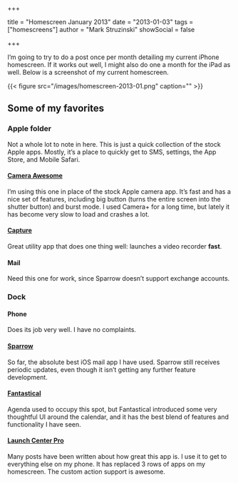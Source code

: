 +++

title = "Homescreen January 2013"
date = "2013-01-03"
tags = ["homescreens"]
author = "Mark Struzinski"
showSocial = false

+++

I’m going to try to do a post once per month detailing my current iPhone
homescreen. If it works out well, I might also do one a month for the iPad as
well. Below is a screenshot of my current homescreen.

<!--more-->

{{< figure src="/images/homescreen-2013-01.png" caption="" >}}

## Some of my favorites

### Apple folder

Not a whole lot to note in here. This is just a quick collection of the stock
Apple apps. Mostly, it’s a place to quickly get to SMS, settings, the App
Store, and Mobile Safari.

#### [Camera Awesome][camera-awesome]

I’m using this one in place of the stock Apple camera app. It’s fast and has a
nice set of features, including big button (turns the entire screen into the
shutter button) and burst mode. I used Camera+ for a long time, but lately
it has become very slow to load and crashes a lot.

#### [Capture][capture]

Great utility app that does one thing well: launches a video recorder **fast**.

#### Mail

Need this one for work, since Sparrow doesn’t support exchange accounts.

### Dock
#### Phone

Does its job very well. I have no complaints.

#### [Sparrow][sparrow]

So far, the absolute best iOS mail app I have used. Sparrow still receives
periodic updates, even though it isn’t getting any further feature development.

#### [Fantastical][fantastical]

Agenda used to occupy this spot, but Fantastical introduced some very
thoughtful UI around the calendar, and it has the best blend of features and
functionality I have seen.

#### [Launch Center Pro][lcp]

Many posts have been written about how great this app is. I use it to get to
everything else on my phone. It has replaced 3 rows of apps on my homescreen.
The custom action support is awesome.

[camera-awesome]: https://itunes.apple.com/us/app/camera-awesome/id420744028?mt=8&partnerId=30&siteID=QZ1CsQ8cm0M
[capture]: https://itunes.apple.com/us/app/capture-quick-video-camera/id442879059?mt=8&partnerId=30&siteID=QZ1CsQ8cm0M
[sparrow]: https://itunes.apple.com/us/app/sparrow/id492573565?mt=8&partnerId=30&siteID=QZ1CsQ8cm0M
[fantastical]: https://itunes.apple.com/us/app/fantastical/id575647534?mt=8&partnerId=30&siteID=QZ1CsQ8cm0M
[lcp]: https://itunes.apple.com/us/app/launch-center-pro/id532016360?mt=8&partnerId=30&siteID=QZ1CsQ8cm0M
